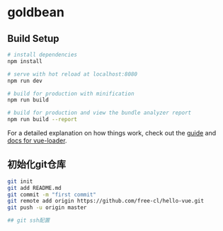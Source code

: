 # goldbean

## Build Setup

``` bash
# install dependencies
npm install

# serve with hot reload at localhost:8080
npm run dev

# build for production with minification
npm run build

# build for production and view the bundle analyzer report
npm run build --report
```

For a detailed explanation on how things work, check out the [guide](http://vuejs-templates.github.io/webpack/) and [docs for vue-loader](http://vuejs.github.io/vue-loader).

## 初始化git仓库
``` bash
git init
git add README.md
git commit -m "first commit"
git remote add origin https://github.com/free-cl/hello-vue.git
git push -u origin master

## git ssh配置
```